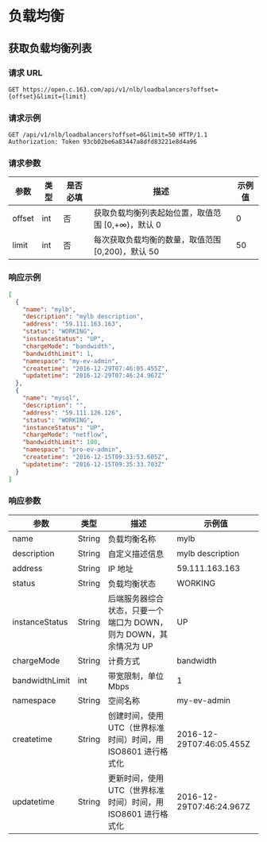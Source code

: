 # 负载均衡

## 获取负载均衡列表

### 请求 URL

`GET https://open.c.163.com/api/v1/nlb/loadbalancers?offset={offset}&limit={limit}`


### 请求示例

```http
GET /api/v1/nlb/loadbalancers?offset=0&limit=50 HTTP/1.1
Authorization: Token 93cb02be6a83447a8dfd83221e8d4a96
```

### 请求参数

|  参数  | 类型 | 是否必填 |                        描述                       | 示例值 |
| ------ | ---- | -------- | ------------------------------------------------- | ------ |
| offset | int  | 否       | 获取负载均衡列表起始位置，取值范围 [0,+∞)，默认 0 |      0 |
| limit  | int  | 否       | 每次获取负载均衡的数量，取值范围 [0,200)，默认 50 |     50 |


### 响应示例

```json
[
  {
    "name": "mylb",
    "description": "mylb description",
    "address": "59.111.163.163",
    "status": "WORKING",
    "instanceStatus": "UP",
    "chargeMode": "bandwidth",
    "bandwidthLimit": 1,
    "namespace": "my-ev-admin",
    "createtime": "2016-12-29T07:46:05.455Z",
    "updatetime": "2016-12-29T07:46:24.967Z"
  },
  {
    "name": "mysql",
    "description": "",
    "address": "59.111.126.126",
    "status": "WORKING",
    "instanceStatus": "UP",
    "chargeMode": "netflow",
    "bandwidthLimit": 100,
    "namespace": "pro-ev-admin",
    "createtime": "2016-12-15T09:33:53.605Z",
    "updatetime": "2016-12-15T09:35:33.703Z"
  }
]
```
### 响应参数

|      参数      |  类型  |                                描述                               |          示例值          |
| -------------- | ------ | ----------------------------------------------------------------- | ------------------------ |
| name           | String | 负载均衡名称                                                      | mylb                     |
| description    | String | 自定义描述信息                                                    | mylb description         |
| address        | String | IP 地址                                                           | 59.111.163.163           |
| status         | String | 负载均衡状态                                                      | WORKING                  |
| instanceStatus | String | 后端服务器综合状态，只要一个端口为 DOWN，则为 DOWN，其余情况为 UP | UP                       |
| chargeMode     | String | 计费方式                                                          | bandwidth                |
| bandwidthLimit | int    | 带宽限制，单位 Mbps                                               | 1                        |
| namespace      | String | 空间名称                                                          | my-ev-admin              |
| createtime     | String | 创建时间，使用 UTC（世界标准时间）时间，用 ISO8601 进行格式化     | 2016-12-29T07:46:05.455Z |
| updatetime     | String | 更新时间，使用 UTC（世界标准时间）时间，用 ISO8601 进行格式化     | 2016-12-29T07:46:24.967Z |
